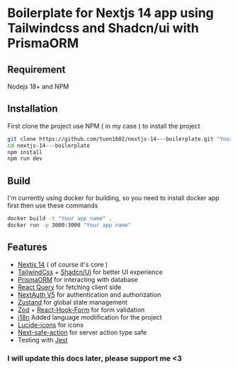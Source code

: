 # Boilerplate for Nextjs 14 app using Tailwindcss and Shadcn/ui with PrismaORM

## Requirement

Nodejs 18+ and NPM

## Installation

First clone the project
use NPM ( in my case ) to install the project

```bash
git clone https://github.com/tuon1602/nextjs-14---boilerplate.git "Your app name"
cd nextjs-14---boilerplate
npm install
npm run dev
```

## Build

I'm currently using docker for building, so you need to install docker app first then use these commands

```bash
docker build -t "Your app name" .
docker run -p 3000:3000 "Your app name"
```

## Features

- [Nextjs 14](https://nextjs.org/) ( of course it's core )
- [TailwindCss](https://tailwindcss.com/) + [Shadcn/Ui](https://ui.shadcn.com/) for better UI experience
- [PrismaORM](https://www.prisma.io/) for interacting with database
- [React Query](https://tanstack.com/query/latest/docs/framework/react/overview) for fetching client side
- [NextAuth V5](https://authjs.dev/getting-started) for authentication and authorization
- [Zustand](https://docs.pmnd.rs/zustand/getting-started/introduction) for global state management
- [Zod](https://zod.dev/) + [React-Hook-Form](https://react-hook-form.com/) for form validation
- [i18n](https://next-intl-docs.vercel.app/) Added language modlification for the project
- [Lucide-icons](https://lucide.dev/icons/) for icons
- [Next-safe-action](https://next.next-safe-action.dev/) for server action type safe
- Testing with [Jest](https://jestjs.io/docs/getting-started)

### I will update this docs later, please support me <3
